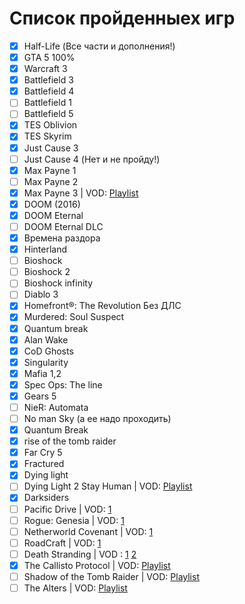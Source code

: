 # Список пройденныех игр

- [x]  Half-Life (Все части и дополнения!)
- [x]  GTA 5 100%
- [x]  Warcraft 3
- [x]  Battlefield 3
- [x]  Battlefield 4
- [ ]  Battlefield 1
- [ ]  Battlefield 5
- [x]  TES Oblivion
- [x]  TES Skyrim
- [x]  Just Cause 3
- [ ]  Just Cause 4 (Нет и не пройду!)
- [x]  Max Payne 1
- [ ]  Max Payne 2
- [x]  Max Payne 3 | VOD: [Playlist](https://www.youtube.com/watch?v=hPnqfD1l6uk&list=PLH6K7Mhphz5bnQq1W3GiiZ-RXsQsLnVLN&pp=gAQB0gcJCWMEOCosWNin)
- [x]  DOOM (2016)
- [x]  DOOM Eternal
- [ ]  DOOM Eternal DLC
- [x]  Времена раздора
- [x]  Hinterland
- [ ]  Bioshock
- [ ]  Bioshock 2
- [ ]  Bioshock infinity
- [ ]  Diablo 3
- [x]  Homefront®: The Revolution Без ДЛС
- [x]  Murdered: Soul Suspect
- [x]  Quantum break
- [x]  Alan Wake
- [x]  CoD Ghosts
- [x]  Singularity
- [x]  Mafia 1,2
- [x]  Spec Ops: The line
- [x]  Gears 5
- [ ]  NieR: Automata
- [ ]  No man Sky (а ее надо проходить)
- [x]  Quantum Break
- [x]  rise of the tomb raider
- [x]  Far Cry 5
- [x]  Fractured
- [x]  Dying light
- [ ]  Dying Light 2 Stay Human | VOD: [Playlist](https://www.youtube.com/watch?v=5QCQurKcq8c&list=PLH6K7Mhphz5a4bLzcA3Y0T2KNMJYBpbCm&pp=gAQB)
- [x]  Darksiders
- [ ]  Pacific Drive | VOD: [1](https://www.youtube.com/watch?v=OByWvzIwmHU)
- [ ]  Rogue: Genesia | VOD: [1](https://www.youtube.com/watch?v=0f6BSpfqPLc)
- [ ]  Netherworld Covenant | VOD: [1](https://www.youtube.com/watch?v=wjFYEqNIEVY)
- [ ]  RoadCraft | VOD: [1](https://www.youtube.com/watch?v=28kB7npSlUw)
- [ ]  Death Stranding | VOD : [1](https://www.youtube.com/watch?v=HVTksw42L-Y) [2](https://www.youtube.com/watch?v=25eERYXSPo0)
- [x]  The Callisto Protocol | VOD: [Playlist](https://www.youtube.com/watch?v=p5EtS20947g&list=PLH6K7Mhphz5bIGkfPfhTaWvvw6uQTNbrS&pp=gAQB0gcJCWMEOCosWNin)
- [ ]  Shadow of the Tomb Raider | VOD: [Playlist](https://www.youtube.com/watch?v=zk2h_jOwPOk&list=PLH6K7Mhphz5a3Me_zLnr6NutLB8ySkzrP&pp=gAQB)
- [ ]  The Alters | VOD: [Playlist](https://www.youtube.com/watch?v=m-mweHMcwCg&list=PLH6K7Mhphz5YeG7SMBMd8Rcer_P6dCL08&pp=gAQB)